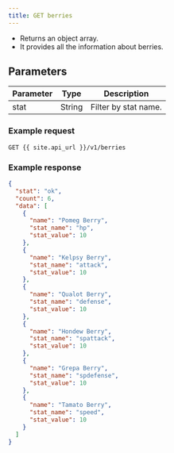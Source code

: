 ```yaml
---
title: GET berries
---
```


- Returns an object array.  
- It provides all the information about berries.

## Parameters

Parameter   | Type    | Description
----      | ----    | ----
stat      | String  | Filter by stat name.


### Example request

```
GET {{ site.api_url }}/v1/berries
```

### Example response


```json
{
  "stat": "ok",
  "count": 6,
  "data": [
    {
      "name": "Pomeg Berry",
      "stat_name": "hp",
      "stat_value": 10
    },
    {
      "name": "Kelpsy Berry",
      "stat_name": "attack",
      "stat_value": 10
    },
    {
      "name": "Qualot Berry",
      "stat_name": "defense",
      "stat_value": 10
    },
    {
      "name": "Hondew Berry",
      "stat_name": "spattack",
      "stat_value": 10
    },
    {
      "name": "Grepa Berry",
      "stat_name": "spdefense",
      "stat_value": 10
    },
    {
      "name": "Tamato Berry",
      "stat_name": "speed",
      "stat_value": 10
    }
  ]
}
```